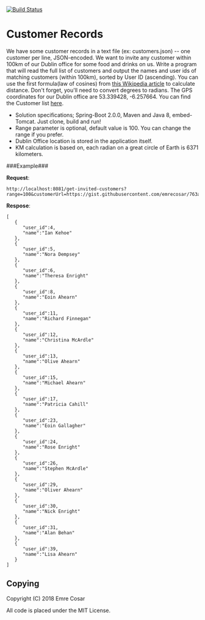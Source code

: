 [![Build Status](https://travis-ci.org/emrecosar/customer-records.svg?branch=master)](https://travis-ci.org/emrecosar/customer-records)

# Customer Records #
 
We have some customer records in a text file (ex: customers.json) -- one customer per line, JSON-encoded. We want to invite any customer within 100km of our Dublin office for some food and drinks on us. Write a program that will read the full list of customers and output the names and user ids of matching customers (within 100km), sorted by User ID (ascending).
You can use the first formula(law of cosines) from [this Wikipedia article](https://en.wikipedia.org/wiki/Great-circle_distance) to calculate distance. Don't forget, you'll need to convert degrees to radians.
The GPS coordinates for our Dublin office are 53.339428, -6.257664.
You can find the Customer list [here](https://gist.github.com/emrecosar/763aeb36d4ba4aa616496f674fe41b65).
 	
* Solution specifications; Spring-Boot 2.0.0, Maven and Java 8, embed-Tomcat. Just clone, build and run!
* Range parameter is optional, default value is 100. You can change the range if you prefer.
* Dublin Office location is stored in the application itself.
* KM calculation is based on, each radian on a great circle of Earth is 6371 kilometers.
 	
###Example### 

**Request**:

```
http://localhost:8081/get-invited-customers?range=100&customerUrl=https://gist.githubusercontent.com/emrecosar/763aeb36d4ba4aa616496f674fe41b65/raw/859e89c8fc3714cba8aebe3e3d72c181b73e68d6/customers.txt 
```

**Respose**:

```
[
   {
      "user_id":4,
      "name":"Ian Kehoe"
   },
   {
      "user_id":5,
      "name":"Nora Dempsey"
   },
   {
      "user_id":6,
      "name":"Theresa Enright"
   },
   {
      "user_id":8,
      "name":"Eoin Ahearn"
   },
   {
      "user_id":11,
      "name":"Richard Finnegan"
   },
   {
      "user_id":12,
      "name":"Christina McArdle"
   },
   {
      "user_id":13,
      "name":"Olive Ahearn"
   },
   {
      "user_id":15,
      "name":"Michael Ahearn"
   },
   {
      "user_id":17,
      "name":"Patricia Cahill"
   },
   {
      "user_id":23,
      "name":"Eoin Gallagher"
   },
   {
      "user_id":24,
      "name":"Rose Enright"
   },
   {
      "user_id":26,
      "name":"Stephen McArdle"
   },
   {
      "user_id":29,
      "name":"Oliver Ahearn"
   },
   {
      "user_id":30,
      "name":"Nick Enright"
   },
   {
      "user_id":31,
      "name":"Alan Behan"
   },
   {
      "user_id":39,
      "name":"Lisa Ahearn"
   }
]
```

## Copying ##

Copyright (C) 2018 Emre Cosar

All code is placed under the MIT License.
